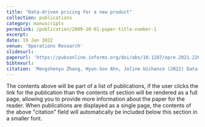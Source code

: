 ```yaml
---
title: "Data-driven pricing for a new product"
collection: publications
category: manuscripts
permalink: /publication/2009-10-01-paper-title-number-1
excerpt: 
date: 19 Jan 2022
venue: 'Operations Research'
slidesurl: 
paperurl: 'https://pubsonline.informs.org/doi/abs/10.1287/opre.2021.2204'
bibtexurl: 
citation: 'Mengzhenyu Zhang, Hyun-Soo Ahn, Joline Uichanco (2022) Data-Driven Pricing for a New Product. Operations Research 70(2):847-866.'
---
```

The contents above will be part of a list of publications, if the user clicks the link for the publication than the contents of section will be rendered as a full page, allowing you to provide more information about the paper for the reader. When publications are displayed as a single page, the contents of the above "citation" field will automatically be included below this section in a smaller font.
